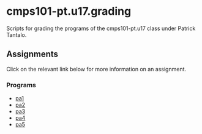# cmps101-pt.u17.grading

Scripts for grading the programs of the cmps101-pt.u17 class
under Patrick Tantalo.

<!---

## Information
- [EDITORS](docs/EDITORS.md): Some notes on workflow and how to edit
your code on the timeshare
- [EXPECTATIONS](docs/EXPECTATIONS.md): Some expectations we graders
have for submitted assignments.

-->

## Assignments

Click on the relevant link below for more information on an assignment.

### Programs

- [pa1](pa1)
- [pa2](pa2)
- [pa3](pa3)
- [pa4](pa4)
- [pa5](pa5)

